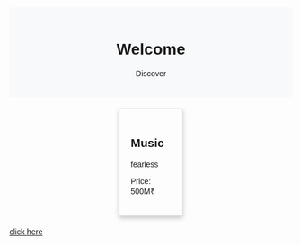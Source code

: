 <html>
<head>
    <title>Your Shop</title>
    <style>
        body {
            font-family: Arial, sans-serif;
        }
        .header {
            background-color: #f8f9fa;
            text-align: center;
            padding: 20px;
        }
        .product-grid {
            display: flex;
            flex-wrap: wrap;
            justify-content: space-around;
            margin-top: 20px;
        }
        .product-card {
            border: 1px solid #ddd;
            margin-bottom: 20px;
            flex: 0 1 calc(25% - 1em);
            box-shadow: 0 4px 8px 0 rgba(0,0,0,0.2);
            transition: 0.3s;
            width: 300px;
        }
        .product-card:hover {
            box-shadow: 0 8px 16px 0 rgba(0,0,0,0.2);
        }
        .product-image {
            width: 100%;
            height: 200px;
            object-fit: cover;
        }
        .product-info {
            padding: 20px;
        }
    </style>
</head>
<body>
    <div class="header">
        <h1>Welcome</h1>
        <p>Discover</p>
    </div>
    <div class="product-grid">
        <!-- Repeat this block for each product -->
        <div class="product-card">
            <img src="">
            <div class="product-info">
                <h2>Music</h2>
                <p>fearless</p>
                <p>Price: 500M₹</p>
            </div>
        </div>
        <!-- End of product block -->
    </div>
    <div>
        <a href="academic calendar2023-24.pdf">click here</a>
    </div>
</body>
</html>
